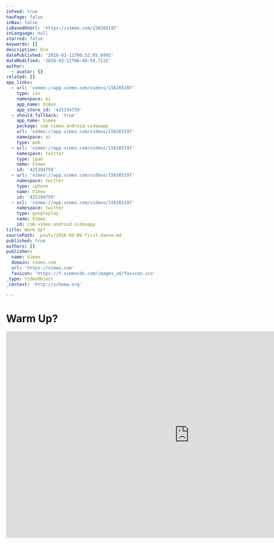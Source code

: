 ```yaml
---
inFeed: true
hasPage: false
inNav: false
isBasedOnUrl: 'https://vimeo.com/158265197'
inLanguage: null
starred: false
keywords: []
description: Hrm
datePublished: '2016-03-11T06:52:05.699Z'
dateModified: '2016-03-11T06:48:59.712Z'
author:
  - avatar: {}
related: []
app_links:
  - url: 'vimeo://app.vimeo.com/videos/158265197'
    type: ios
    namespace: ai
    app_name: Vimeo
    app_store_id: '425194759'
  - should_fallback: 'true'
    app_name: Vimeo
    package: com.vimeo.android.videoapp
    url: 'vimeo://app.vimeo.com/videos/158265197'
    namespace: ai
    type: web
  - url: 'vimeo://app.vimeo.com/videos/158265197'
    namespace: twitter
    type: ipad
    name: Vimeo
    id: '425194759'
  - url: 'vimeo://app.vimeo.com/videos/158265197'
    namespace: twitter
    type: iphone
    name: Vimeo
    id: '425194759'
  - url: 'vimeo://app.vimeo.com/videos/158265197'
    namespace: twitter
    type: googleplay
    name: Vimeo
    id: com.vimeo.android.videoapp
title: Warm Up?
sourcePath: _posts/2016-03-09-first-danse.md
published: true
authors: []
publisher:
  name: Vimeo
  domain: vimeo.com
  url: 'https://vimeo.com'
  favicon: 'https://f.vimeocdn.com/images_v6/favicon.ico'
_type: VideoObject
_context: 'http://schema.org'

---
```

# Warm Up?

<iframe src="https://cdn.embedly.com/widgets/media.html?src=https%3A%2F%2Fplayer.vimeo.com%2Fvideo%2F158265197&amp;src_secure=1&amp;url=https%3A%2F%2Fvimeo.com%2F158265197&amp;image=https%3A%2F%2Fi.vimeocdn.com%2Fvideo%2F559730913_1280x720.jpg&amp;key=b7d04c9b404c499eba89ee7072e1c4f7&amp;type=text%2Fhtml&amp;schema=vimeo" width="1000" height="563" scrolling="no" frameborder="0" allowfullscreen="allowfullscreen" style=""></iframe>